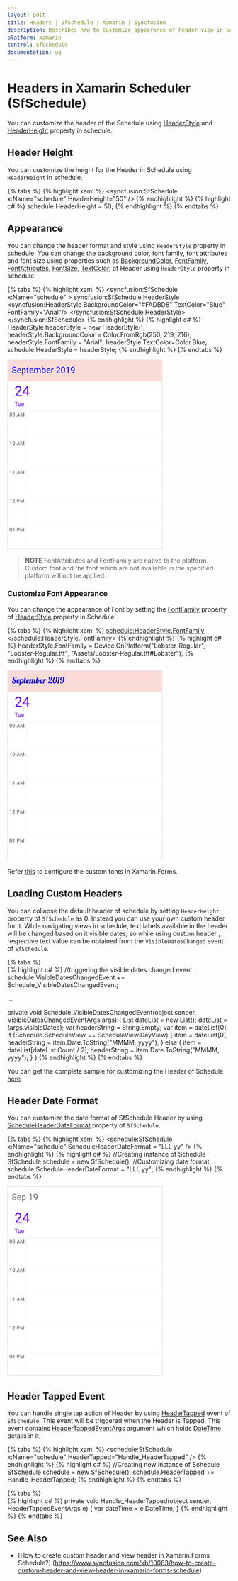```yaml
---     
layout: post     
title: Headers | SfSchedule | Xamarin | Syncfusion    
description: Describes how to customize appearance of header view in Schedule (SfSchedule) control in Xamarin.Forms. 
platform: xamarin    
control: SfSchedule     
documentation: ug   
---  
```


# Headers in Xamarin Scheduler (SfSchedule)

You can customize the header of the Schedule using [HeaderStyle](https://help.syncfusion.com/cr/cref_files/xamarin/Syncfusion.SfSchedule.XForms~Syncfusion.SfSchedule.XForms.SfSchedule~HeaderStyle.html) and [HeaderHeight](https://help.syncfusion.com/cr/cref_files/xamarin/Syncfusion.SfSchedule.XForms~Syncfusion.SfSchedule.XForms.SfSchedule~HeaderHeight.html) property in schedule.

## Header Height

You can customize the height for the Header in Schedule using `HeaderHeight` in schedule.

{% tabs %} 
{% highlight xaml %}
<syncfusion:SfSchedule x:Name="schedule" HeaderHeight="50" />
{% endhighlight %} 
{% highlight c# %}
schedule.HeaderHeight = 50;
{% endhighlight %}
{% endtabs %} 

## Appearance

You can change the header format and style using `HeaderStyle` property in schedule.
You can change the background color, font family, font attributes and font size using properties such as [BackgroundColor](http://help.syncfusion.com/cr/cref_files/xamarin/Syncfusion.SfSchedule.XForms~Syncfusion.SfSchedule.XForms.HeaderStyle~BackgroundColor.html), [FontFamily](http://help.syncfusion.com/cr/cref_files/xamarin/Syncfusion.SfSchedule.XForms~Syncfusion.SfSchedule.XForms.HeaderStyle~FontFamily.html), [FontAttributes](http://help.syncfusion.com/cr/cref_files/xamarin/Syncfusion.SfSchedule.XForms~Syncfusion.SfSchedule.XForms.HeaderStyle~FontAttributes.html), [FontSize](http://help.syncfusion.com/cr/cref_files/xamarin/Syncfusion.SfSchedule.XForms~Syncfusion.SfSchedule.XForms.HeaderStyle~FontSize.html), [TextColor](http://help.syncfusion.com/cr/cref_files/xamarin/Syncfusion.SfSchedule.XForms~Syncfusion.SfSchedule.XForms.HeaderStyle~TextColor.html), of Header using `HeaderStyle` property in schedule.

{% tabs %} 
{% highlight xaml %}
<syncfusion:SfSchedule x:Name="schedule" >
	<syncfusion:SfSchedule.HeaderStyle>
		<syncfusion:HeaderStyle
			BackgroundColor="#FADBD8" 
			TextColor="Blue" 
			FontFamily="Arial"/>
	</syncfusion:SfSchedule.HeaderStyle>
</syncfusion:SfSchedule>
{% endhighlight %}
{% highlight c# %}
HeaderStyle headerStyle = new HeaderStyle();
headerStyle.BackgroundColor = Color.FromRgb(250, 219, 216);
headerStyle.FontFamily = "Arial";
headerStyle.TextColor=Color.Blue;
schedule.HeaderStyle = headerStyle;
{% endhighlight %}
{% endtabs %} 

![Xamarin.Forms SfSchedule Header Style](Header_images/xamarin.forms.schedule-header-appearance.png) 

>**NOTE**
FontAttributes and FontFamily are native to the  platform. Custom font and the font which are not available in the specified platform will not be applied.

### Customize Font Appearance

You can change the appearance of Font by setting the  [FontFamily](http://help.syncfusion.com/cr/cref_files/xamarin/Syncfusion.SfSchedule.XForms~Syncfusion.SfSchedule.XForms.HeaderStyle~FontFamilyProperty.html) property of [HeaderStyle](https://help.syncfusion.com/xamarin/sfschedule/headers#appearance) property in Schedule.

{% tabs %} 
{% highlight xaml %}
<schedule:HeaderStyle.FontFamily>
	<OnPlatform x:TypeArguments="x:String" iOS="Lobster-Regular" Android="Lobster-Regular.ttf" WinPhone="Assets/Lobster-Regular.ttf#Lobster" />
</schedule:HeaderStyle.FontFamily>
{% endhighlight %}
{% highlight c# %}
headerStyle.FontFamily = Device.OnPlatform("Lobster-Regular", "Lobster-Regular.ttf", "Assets/Lobster-Regular.ttf#Lobster");
{% endhighlight %}
{% endtabs %} 

![Xamarin.Forms SfSchedule Header customization](Header_images/xamarin.forms-schedule-customize-font.png) 

Refer [this](https://help.syncfusion.com/xamarin/sfschedule/monthview#custom-font-setting-in-xamarinforms-android) to configure the custom fonts in Xamarin.Forms.

## Loading Custom Headers

You can collapse the default header of schedule by setting `HeaderHeight` property of `SfSchedule` as 0. Instead you can use your own custom header for it. While navigating views in schedule, text labels available in the header will be changed based on it visible dates, so while using custom header , respective text value can be obtained from the `VisibleDatesChanged` event of `SfSchedule`.

{% tabs %}   
{% highlight c# %}
//triggering the visible dates changed event.
schedule.VisibleDatesChangedEvent += Schedule_VisibleDatesChangedEvent;

... 

private void Schedule_VisibleDatesChangedEvent(object sender, VisibleDatesChangedEventArgs args)
{
	List<DateTime> dateList = new List<DateTime>();
	dateList = (args.visibleDates);
	var headerString = String.Empty;
	var item = dateList[0];
	if (Schedule.ScheduleView == ScheduleView.DayView)
	{
		item = dateList[0];
		headerString = item.Date.ToString("MMMM, yyyy");
	}
	else
	{
		item = dateList[dateList.Count / 2];
		headerString = item.Date.ToString("MMMM, yyyy");
	}
}
{% endhighlight %}
{% endtabs %}   

You can get the complete sample for customizing the Header of Schedule [here](http://www.syncfusion.com/downloads/support/directtrac/general/ze/Header_Sample-1251673941.zip)

## Header Date Format

You can customize the date format of SfSchedule Header by using [ScheduleHeaderDateFormat](http://help.syncfusion.com/cr/cref_files/xamarin/Syncfusion.SfSchedule.XForms~Syncfusion.SfSchedule.XForms.SfSchedule~ScheduleHeaderDateFormat.html) property of `SfSchedule`.

{% tabs %}
{% highlight xaml %}
<schedule:SfSchedule x:Name="schedule" ScheduleHeaderDateFormat = "LLL yy" />
{% endhighlight %}
{% highlight c# %}
//Creating instance of Schedule
SfSchedule schedule = new SfSchedule();
//Customizing date format
schedule.ScheduleHeaderDateFormat = "LLL yy";
{% endhighlight %}
{% endtabs %}

![Xamarin.Forms SfSchedule Header DateFormat](Header_images/xamarin.forms-schedule-date-format.png)

## Header Tapped Event

You can handle single tap action of Header by using [HeaderTapped](http://help.syncfusion.com/cr/cref_files/xamarin/Syncfusion.SfSchedule.XForms~Syncfusion.SfSchedule.XForms.SfSchedule~HeaderTapped_EV.html) event of `SfSchedule`. This event will be triggered when the Header is Tapped. This event contains [HeaderTappedEventArgs](http://help.syncfusion.com/cr/cref_files/xamarin/Syncfusion.SfSchedule.XForms~Syncfusion.SfSchedule.XForms.HeaderTappedEventArgs.html) argument which holds [DateTime](http://help.syncfusion.com/cr/cref_files/xamarin/Syncfusion.SfSchedule.XForms~Syncfusion.SfSchedule.XForms.HeaderTappedEventArgs~DateTime.html) details in it.

{% tabs %}
{% highlight xaml %}
<schedule:SfSchedule x:Name="schedule" HeaderTapped="Handle_HeaderTapped" />
{% endhighlight %}
{% highlight c# %}
//Creating  new instance of Schedule
SfSchedule schedule = new SfSchedule();
schedule.HeaderTapped += Handle_HeaderTapped;
{% endhighlight %}
{% endtabs %}

{% tabs %}   
{% highlight c# %}
private void Handle_HeaderTapped(object sender, HeaderTappedEventArgs e)
{
    var dateTime = e.DateTime;
}
{% endhighlight %}
{% endtabs %}   

## See Also

* [How to create custom header and view header in Xamarin.Forms Schedule?] (https://www.syncfusion.com/kb/10083/how-to-create-custom-header-and-view-header-in-xamarin-forms-schedule)



